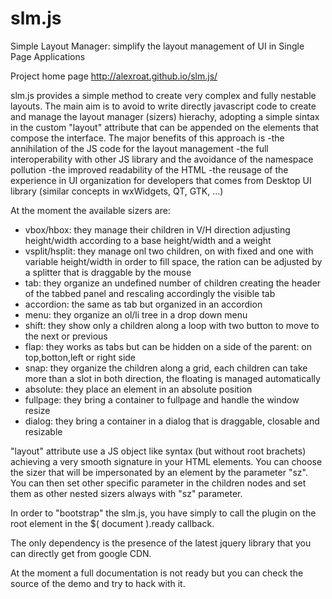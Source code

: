 slm.js
======

Simple Layout Manager: simplify the layout management of UI in Single Page Applications


Project home page
http://alexroat.github.io/slm.js/


slm.js provides a simple method to create very complex and fully nestable layouts.
The main aim is to avoid to write directly javascript code to create and manage the layout manager (sizers) hierachy, adopting a simple sintax in the custom "layout" attribute that can be appended on the elements that compose the interface.
The major benefits of this approach is 
  -the annihilation of the JS code for the layout management
  -the full interoperability with other JS library and the avoidance of the namespace pollution
  -the improved readability of the HTML
  -the reusage of the experience in UI organization for developers that comes from Desktop UI library (similar concepts in wxWidgets, QT, GTK, ...)


At the moment the available sizers are:
- vbox/hbox: they manage their children in V/H direction adjusting height/width according to a base height/width and a weight
- vsplit/hsplit: they manage onl two children, on with fixed and one with variable height/width in order to fill space, the ration can be adjusted by a splitter that is draggable by the mouse
- tab: they organize an undefined number of children creating the header of the tabbed panel and rescaling accordingly the visible tab
- accordion: the same as tab but organized in an accordion
- menu: they organize an ol/li tree in a drop down menu
- shift: they show only a children along a loop with two button to move to the next or previous
- flap: they works as tabs but can be hidden on a side of the parent: on top,botton,left or right side
- snap: they organize the children along a grid, each children can take more than a slot in both direction, the floating is managed automatically
- absolute: they place an element in an absolute position
- fullpage: they bring a container to fullpage and handle the window resize
- dialog: they bring a container in a dialog that is draggable, closable and resizable


"layout" attribute use a JS object like syntax (but without root brachets) achieving a very smooth signature in your HTML elements. You can choose the sizer that will be impersonated by an element by the parameter "sz". You can then set other specific parameter in the children nodes and set them as other nested sizers always with "sz" parameter.


In order to "bootstrap" the slm.js, you have simply to call the plugin on the root element in the $( document ).ready callback.

The only dependency is the presence of the latest jquery library that you can directly get from google CDN.


At the moment a full documentation is not ready but you can check the source of the demo and try to hack with it.

